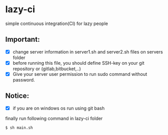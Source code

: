 # lazy-ci
simple continuous integration(CI) for lazy people 

## Important:
- [x] change server information in server1.sh and server2.sh files on servers folder
- [x] before running this file, you should define SSH-key on your git repository or (gitlab,bitbucket,..)
- [x] Give your server user permission to run sudo command without password.

## Notice:
- [x] if you are on windows os run using git bash

finally run following command in lazy-ci folder

```
$ sh main.sh

```


